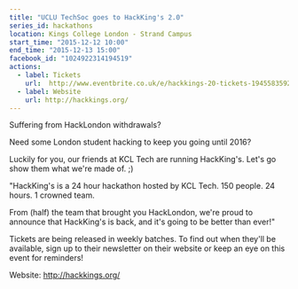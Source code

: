 ```yaml
---
title: "UCLU TechSoc goes to HackKing's 2.0"
series_id: hackathons
location: Kings College London - Strand Campus
start_time: "2015-12-12 10:00"
end_time: "2015-12-13 15:00"
facebook_id: "1024922314194519"
actions:
  - label: Tickets
    url:  http://www.eventbrite.co.uk/e/hackkings-20-tickets-19455835929
  - label: Website
    url: http://hackkings.org/
---
```


Suffering from HackLondon withdrawals?

Need some London student hacking to keep you going until 2016?

Luckily for you, our friends at KCL Tech are running HackKing's. Let's go show them what we're made of. ;)

"HackKing's is a 24 hour hackathon hosted by KCL Tech. 150 people. 24 hours. 1 crowned team.

From (half) the team that brought you HackLondon, we're proud to announce that HackKing's is back, and it's going to be better than ever!"

Tickets are being released in weekly batches. To find out when they'll be available, sign up to their newsletter on their website or keep an eye on this event for reminders!

Website: <http://hackkings.org/>
